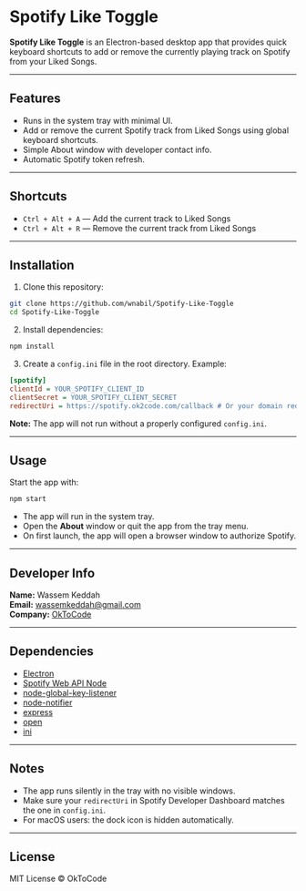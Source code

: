 
# Spotify Like Toggle

**Spotify Like Toggle** is an Electron-based desktop app that provides quick keyboard shortcuts to add or remove the currently playing track on Spotify from your Liked Songs.  

---

## Features

- Runs in the system tray with minimal UI.
- Add or remove the current Spotify track from Liked Songs using global keyboard shortcuts.
- Simple About window with developer contact info.
- Automatic Spotify token refresh.

---

## Shortcuts

- `Ctrl + Alt + A` — Add the current track to Liked Songs  
- `Ctrl + Alt + R` — Remove the current track from Liked Songs  

---

## Installation

1. Clone this repository:

```bash
git clone https://github.com/wnabil/Spotify-Like-Toggle
cd Spotify-Like-Toggle
```

2. Install dependencies:

```bash
npm install
```

3. Create a `config.ini` file in the root directory. Example:

```ini
[spotify]
clientId = YOUR_SPOTIFY_CLIENT_ID
clientSecret = YOUR_SPOTIFY_CLIENT_SECRET
redirectUri = https://spotify.ok2code.com/callback # Or your domain redirection callback
```

**Note:** The app will not run without a properly configured `config.ini`.

---

## Usage

Start the app with:

```bash
npm start
```

- The app will run in the system tray.
- Open the **About** window or quit the app from the tray menu.
- On first launch, the app will open a browser window to authorize Spotify.  

---

## Developer Info

**Name:** Wassem Keddah  
**Email:** [wassemkeddah@gmail.com](mailto:wassemkeddah@gmail.com)  
**Company:** [OkToCode](https://ok2code.com)  

---

## Dependencies

- [Electron](https://www.electronjs.org/)
- [Spotify Web API Node](https://github.com/thelinmichael/spotify-web-api-node)
- [node-global-key-listener](https://www.npmjs.com/package/node-global-key-listener)
- [node-notifier](https://www.npmjs.com/package/node-notifier)
- [express](https://expressjs.com/)
- [open](https://www.npmjs.com/package/open)
- [ini](https://www.npmjs.com/package/ini)

---

## Notes

- The app runs silently in the tray with no visible windows.
- Make sure your `redirectUri` in Spotify Developer Dashboard matches the one in `config.ini`.
- For macOS users: the dock icon is hidden automatically.

---

## License

MIT License © OkToCode
